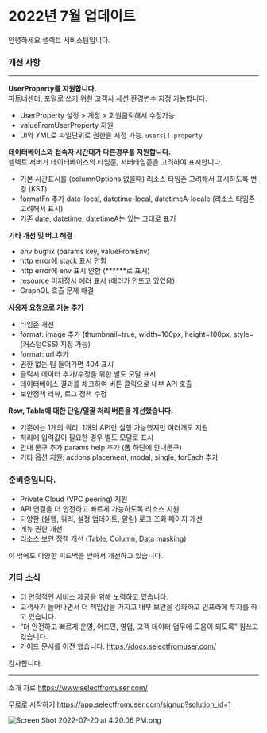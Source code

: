 # 2022년 7월 업데이트

안녕하세요 셀렉트 서비스팀입니다.

### 개선 사항

***

**UserProperty를 지원합니다.**  
파트너센터, 포털로 쓰기 위한 고객사 세션 환경변수 지정 가능합니다.

- UserProperty 설정 > 계정 > 회원클릭해서 수정가능
- valueFromUserProperty 지원
- UI와 YML로 파일단위로 권한을 지정 가능. `users[].property`

**데이터베이스와 접속자 시간대가 다른경우를 지원합니다.**  
셀렉트 서버가 데이터베이스의 타임존, 서버타임존을 고려하여 표시합니다.

- 기본 시간표시를 (columnOptions 없을때) 리소스 타임존 고려해서 표시하도록 변경 (KST)
- formatFn 추가 date-local, datetime-local, datetimeA-locale (리소스 타임존 고려해서 표시)
- 기존 date, datetime, datetimeA는 있는 그대로 표기

**기타 개선 및 버그 해결**

- env bugfix (params key, valueFromEnv)
- http error에 stack 표시 안함
- http error에 env 표시 안함 (**\*\***로 표시)
- resource 미지정시 에러 표시 (에러가 안뜨고 있었음)
- GraphQL 호출 문제 해결

**사용자 요청으로 기능 추가**

- 타임존 개선
- format: image 추가 (thumbnail=true, width=100px, height=100px, style=(커스텀CSS) 지정 가능)
- format: url 추가
- 권한 없는 팀 들어가면 404 표시
- 클릭시 데이터 추가/수정을 위한 별도 모달 표시
- 데이터베이스 결과를 체크하여 버튼 클릭으로 내부 API 호출
- 보안정책 리뷰, 로그 정책 수정

**Row, Table에 대한 단일/일괄 처리 버튼을 개선했습니다.**

- 기존에는 1개의 쿼리, 1개의 API만 실행 가능했지만 여러개도 지원
- 처리에 입력값이 필요한 경우 별도 모달로 표시
- 안내 문구 추가 params help 추가 (폼 하단에 안내문구)
- 기타 옵션 지원: actions placement, modal, single, forEach 추가

### 준비중입니다.

- Private Cloud (VPC peering) 지원
- API 연결을 더 안전하고 빠르게 가능하도록 리소스 지원
- 다양한 (실행, 쿼리, 설정 업데이트, 알림) 로그 조회 페이지 개선
- 메뉴 권한 개선
- 리소스 보안 정책 개선 (Table, Column, Data masking)

이 밖에도 다양한 피드백을 받아서 개선하고 있습니다.

### 기타 소식

- 더 안정적인 서비스 제공을 위해 노력하고 있습니다.
- 고객사가 늘어나면서 더 책임감을 가지고 내부 보안을 강화하고 인프라에 투자를 하고 있습니다.
- “더 안전하고 빠르게 운영, 어드민, 영업, 고객 데이터 업무에 도움이 되도록” 힘쓰고 있습니다.
- 가이드 문서를 이전 했습니다. <https://docs.selectfromuser.com/>

감사합니다.

***

소개 자료 <https://www.selectfromuser.com/> 

무료로 시작하기 <https://app.selectfromuser.com/signup?solution_id=1>

![](https://imagedelivery.net/MHVC-FGTDyxApYeHyF29Tw/be82bf23-18e7-4b8e-faa6-0cf2745f5800/docs "Screen Shot 2022-07-20 at 4.20.06 PM.png")